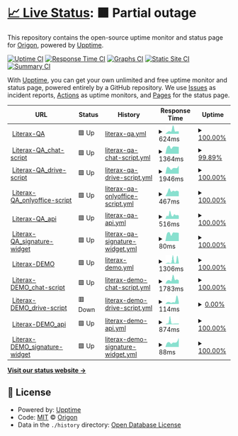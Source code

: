 # [📈 Live Status](https://origon-cloud.github.io/literax-status): <!--live status--> **🟧 Partial outage**

This repository contains the open-source uptime monitor and status page for [Origon](https://origon-cloud.github.io/literax-status), powered by [Upptime](https://github.com/upptime/upptime).

[![Uptime CI](https://github.com/origon-cloud/literax-status/workflows/Uptime%20CI/badge.svg)](https://github.com/origon-cloud/literax-status/actions?query=workflow%3A%22Uptime+CI%22)
[![Response Time CI](https://github.com/origon-cloud/literax-status/workflows/Response%20Time%20CI/badge.svg)](https://github.com/origon-cloud/literax-status/actions?query=workflow%3A%22Response+Time+CI%22)
[![Graphs CI](https://github.com/origon-cloud/literax-status/workflows/Graphs%20CI/badge.svg)](https://github.com/origon-cloud/literax-status/actions?query=workflow%3A%22Graphs+CI%22)
[![Static Site CI](https://github.com/origon-cloud/literax-status/workflows/Static%20Site%20CI/badge.svg)](https://github.com/origon-cloud/literax-status/actions?query=workflow%3A%22Static+Site+CI%22)
[![Summary CI](https://github.com/origon-cloud/literax-status/workflows/Summary%20CI/badge.svg)](https://github.com/origon-cloud/literax-status/actions?query=workflow%3A%22Summary+CI%22)

With [Upptime](https://upptime.js.org), you can get your own unlimited and free uptime monitor and status page, powered entirely by a GitHub repository. We use [Issues](https://github.com/origon-cloud/literax-status/issues) as incident reports, [Actions](https://github.com/origon-cloud/literax-status/actions) as uptime monitors, and [Pages](https://origon-cloud.github.io/literax-status) for the status page.

<!--start: status pages-->
<!-- This summary is generated by Upptime (https://github.com/upptime/upptime) -->
<!-- Do not edit this manually, your changes will be overwritten -->
<!-- prettier-ignore -->
| URL | Status | History | Response Time | Uptime |
| --- | ------ | ------- | ------------- | ------ |
| <img alt="" src="https://icons.duckduckgo.com/ip3/literaxqa.origon.cloud.ico" height="13"> [Literax-QA](https://literaxqa.origon.cloud/) | 🟩 Up | [literax-qa.yml](https://github.com/origon-cloud/literax-status/commits/HEAD/history/literax-qa.yml) | <details><summary><img alt="Response time graph" src="./graphs/literax-qa/response-time-week.png" height="20"> 624ms</summary><br><a href="https://origon-cloud.github.io/literax-status/history/literax-qa"><img alt="Response time 1261" src="https://img.shields.io/endpoint?url=https%3A%2F%2Fraw.githubusercontent.com%2Forigon-cloud%2Fliterax-status%2FHEAD%2Fapi%2Fliterax-qa%2Fresponse-time.json"></a><br><a href="https://origon-cloud.github.io/literax-status/history/literax-qa"><img alt="24-hour response time 476" src="https://img.shields.io/endpoint?url=https%3A%2F%2Fraw.githubusercontent.com%2Forigon-cloud%2Fliterax-status%2FHEAD%2Fapi%2Fliterax-qa%2Fresponse-time-day.json"></a><br><a href="https://origon-cloud.github.io/literax-status/history/literax-qa"><img alt="7-day response time 624" src="https://img.shields.io/endpoint?url=https%3A%2F%2Fraw.githubusercontent.com%2Forigon-cloud%2Fliterax-status%2FHEAD%2Fapi%2Fliterax-qa%2Fresponse-time-week.json"></a><br><a href="https://origon-cloud.github.io/literax-status/history/literax-qa"><img alt="30-day response time 1261" src="https://img.shields.io/endpoint?url=https%3A%2F%2Fraw.githubusercontent.com%2Forigon-cloud%2Fliterax-status%2FHEAD%2Fapi%2Fliterax-qa%2Fresponse-time-month.json"></a><br><a href="https://origon-cloud.github.io/literax-status/history/literax-qa"><img alt="1-year response time 1261" src="https://img.shields.io/endpoint?url=https%3A%2F%2Fraw.githubusercontent.com%2Forigon-cloud%2Fliterax-status%2FHEAD%2Fapi%2Fliterax-qa%2Fresponse-time-year.json"></a></details> | <details><summary><a href="https://origon-cloud.github.io/literax-status/history/literax-qa">100.00%</a></summary><a href="https://origon-cloud.github.io/literax-status/history/literax-qa"><img alt="All-time uptime 99.50%" src="https://img.shields.io/endpoint?url=https%3A%2F%2Fraw.githubusercontent.com%2Forigon-cloud%2Fliterax-status%2FHEAD%2Fapi%2Fliterax-qa%2Fuptime.json"></a><br><a href="https://origon-cloud.github.io/literax-status/history/literax-qa"><img alt="24-hour uptime 100.00%" src="https://img.shields.io/endpoint?url=https%3A%2F%2Fraw.githubusercontent.com%2Forigon-cloud%2Fliterax-status%2FHEAD%2Fapi%2Fliterax-qa%2Fuptime-day.json"></a><br><a href="https://origon-cloud.github.io/literax-status/history/literax-qa"><img alt="7-day uptime 100.00%" src="https://img.shields.io/endpoint?url=https%3A%2F%2Fraw.githubusercontent.com%2Forigon-cloud%2Fliterax-status%2FHEAD%2Fapi%2Fliterax-qa%2Fuptime-week.json"></a><br><a href="https://origon-cloud.github.io/literax-status/history/literax-qa"><img alt="30-day uptime 99.50%" src="https://img.shields.io/endpoint?url=https%3A%2F%2Fraw.githubusercontent.com%2Forigon-cloud%2Fliterax-status%2FHEAD%2Fapi%2Fliterax-qa%2Fuptime-month.json"></a><br><a href="https://origon-cloud.github.io/literax-status/history/literax-qa"><img alt="1-year uptime 99.50%" src="https://img.shields.io/endpoint?url=https%3A%2F%2Fraw.githubusercontent.com%2Forigon-cloud%2Fliterax-status%2FHEAD%2Fapi%2Fliterax-qa%2Fuptime-year.json"></a></details>
| <img alt="" src="https://icons.duckduckgo.com/ip3/front.literaxqa.origon.app.ico" height="13"> [Literax-QA_chat-script](https://front.literaxqa.origon.app/chat_element/lit-chat.min.js) | 🟩 Up | [literax-qa-chat-script.yml](https://github.com/origon-cloud/literax-status/commits/HEAD/history/literax-qa-chat-script.yml) | <details><summary><img alt="Response time graph" src="./graphs/literax-qa-chat-script/response-time-week.png" height="20"> 1364ms</summary><br><a href="https://origon-cloud.github.io/literax-status/history/literax-qa-chat-script"><img alt="Response time 2208" src="https://img.shields.io/endpoint?url=https%3A%2F%2Fraw.githubusercontent.com%2Forigon-cloud%2Fliterax-status%2FHEAD%2Fapi%2Fliterax-qa-chat-script%2Fresponse-time.json"></a><br><a href="https://origon-cloud.github.io/literax-status/history/literax-qa-chat-script"><img alt="24-hour response time 1356" src="https://img.shields.io/endpoint?url=https%3A%2F%2Fraw.githubusercontent.com%2Forigon-cloud%2Fliterax-status%2FHEAD%2Fapi%2Fliterax-qa-chat-script%2Fresponse-time-day.json"></a><br><a href="https://origon-cloud.github.io/literax-status/history/literax-qa-chat-script"><img alt="7-day response time 1364" src="https://img.shields.io/endpoint?url=https%3A%2F%2Fraw.githubusercontent.com%2Forigon-cloud%2Fliterax-status%2FHEAD%2Fapi%2Fliterax-qa-chat-script%2Fresponse-time-week.json"></a><br><a href="https://origon-cloud.github.io/literax-status/history/literax-qa-chat-script"><img alt="30-day response time 2208" src="https://img.shields.io/endpoint?url=https%3A%2F%2Fraw.githubusercontent.com%2Forigon-cloud%2Fliterax-status%2FHEAD%2Fapi%2Fliterax-qa-chat-script%2Fresponse-time-month.json"></a><br><a href="https://origon-cloud.github.io/literax-status/history/literax-qa-chat-script"><img alt="1-year response time 2208" src="https://img.shields.io/endpoint?url=https%3A%2F%2Fraw.githubusercontent.com%2Forigon-cloud%2Fliterax-status%2FHEAD%2Fapi%2Fliterax-qa-chat-script%2Fresponse-time-year.json"></a></details> | <details><summary><a href="https://origon-cloud.github.io/literax-status/history/literax-qa-chat-script">99.89%</a></summary><a href="https://origon-cloud.github.io/literax-status/history/literax-qa-chat-script"><img alt="All-time uptime 99.47%" src="https://img.shields.io/endpoint?url=https%3A%2F%2Fraw.githubusercontent.com%2Forigon-cloud%2Fliterax-status%2FHEAD%2Fapi%2Fliterax-qa-chat-script%2Fuptime.json"></a><br><a href="https://origon-cloud.github.io/literax-status/history/literax-qa-chat-script"><img alt="24-hour uptime 99.20%" src="https://img.shields.io/endpoint?url=https%3A%2F%2Fraw.githubusercontent.com%2Forigon-cloud%2Fliterax-status%2FHEAD%2Fapi%2Fliterax-qa-chat-script%2Fuptime-day.json"></a><br><a href="https://origon-cloud.github.io/literax-status/history/literax-qa-chat-script"><img alt="7-day uptime 99.89%" src="https://img.shields.io/endpoint?url=https%3A%2F%2Fraw.githubusercontent.com%2Forigon-cloud%2Fliterax-status%2FHEAD%2Fapi%2Fliterax-qa-chat-script%2Fuptime-week.json"></a><br><a href="https://origon-cloud.github.io/literax-status/history/literax-qa-chat-script"><img alt="30-day uptime 99.47%" src="https://img.shields.io/endpoint?url=https%3A%2F%2Fraw.githubusercontent.com%2Forigon-cloud%2Fliterax-status%2FHEAD%2Fapi%2Fliterax-qa-chat-script%2Fuptime-month.json"></a><br><a href="https://origon-cloud.github.io/literax-status/history/literax-qa-chat-script"><img alt="1-year uptime 99.47%" src="https://img.shields.io/endpoint?url=https%3A%2F%2Fraw.githubusercontent.com%2Forigon-cloud%2Fliterax-status%2FHEAD%2Fapi%2Fliterax-qa-chat-script%2Fuptime-year.json"></a></details>
| <img alt="" src="https://icons.duckduckgo.com/ip3/front.literaxqa.origon.app.ico" height="13"> [Literax-QA_drive-script](https://front.literaxqa.origon.app/widget/lit-drive.min.js) | 🟩 Up | [literax-qa-drive-script.yml](https://github.com/origon-cloud/literax-status/commits/HEAD/history/literax-qa-drive-script.yml) | <details><summary><img alt="Response time graph" src="./graphs/literax-qa-drive-script/response-time-week.png" height="20"> 1946ms</summary><br><a href="https://origon-cloud.github.io/literax-status/history/literax-qa-drive-script"><img alt="Response time 2782" src="https://img.shields.io/endpoint?url=https%3A%2F%2Fraw.githubusercontent.com%2Forigon-cloud%2Fliterax-status%2FHEAD%2Fapi%2Fliterax-qa-drive-script%2Fresponse-time.json"></a><br><a href="https://origon-cloud.github.io/literax-status/history/literax-qa-drive-script"><img alt="24-hour response time 2639" src="https://img.shields.io/endpoint?url=https%3A%2F%2Fraw.githubusercontent.com%2Forigon-cloud%2Fliterax-status%2FHEAD%2Fapi%2Fliterax-qa-drive-script%2Fresponse-time-day.json"></a><br><a href="https://origon-cloud.github.io/literax-status/history/literax-qa-drive-script"><img alt="7-day response time 1946" src="https://img.shields.io/endpoint?url=https%3A%2F%2Fraw.githubusercontent.com%2Forigon-cloud%2Fliterax-status%2FHEAD%2Fapi%2Fliterax-qa-drive-script%2Fresponse-time-week.json"></a><br><a href="https://origon-cloud.github.io/literax-status/history/literax-qa-drive-script"><img alt="30-day response time 2782" src="https://img.shields.io/endpoint?url=https%3A%2F%2Fraw.githubusercontent.com%2Forigon-cloud%2Fliterax-status%2FHEAD%2Fapi%2Fliterax-qa-drive-script%2Fresponse-time-month.json"></a><br><a href="https://origon-cloud.github.io/literax-status/history/literax-qa-drive-script"><img alt="1-year response time 2782" src="https://img.shields.io/endpoint?url=https%3A%2F%2Fraw.githubusercontent.com%2Forigon-cloud%2Fliterax-status%2FHEAD%2Fapi%2Fliterax-qa-drive-script%2Fresponse-time-year.json"></a></details> | <details><summary><a href="https://origon-cloud.github.io/literax-status/history/literax-qa-drive-script">100.00%</a></summary><a href="https://origon-cloud.github.io/literax-status/history/literax-qa-drive-script"><img alt="All-time uptime 99.51%" src="https://img.shields.io/endpoint?url=https%3A%2F%2Fraw.githubusercontent.com%2Forigon-cloud%2Fliterax-status%2FHEAD%2Fapi%2Fliterax-qa-drive-script%2Fuptime.json"></a><br><a href="https://origon-cloud.github.io/literax-status/history/literax-qa-drive-script"><img alt="24-hour uptime 100.00%" src="https://img.shields.io/endpoint?url=https%3A%2F%2Fraw.githubusercontent.com%2Forigon-cloud%2Fliterax-status%2FHEAD%2Fapi%2Fliterax-qa-drive-script%2Fuptime-day.json"></a><br><a href="https://origon-cloud.github.io/literax-status/history/literax-qa-drive-script"><img alt="7-day uptime 100.00%" src="https://img.shields.io/endpoint?url=https%3A%2F%2Fraw.githubusercontent.com%2Forigon-cloud%2Fliterax-status%2FHEAD%2Fapi%2Fliterax-qa-drive-script%2Fuptime-week.json"></a><br><a href="https://origon-cloud.github.io/literax-status/history/literax-qa-drive-script"><img alt="30-day uptime 99.51%" src="https://img.shields.io/endpoint?url=https%3A%2F%2Fraw.githubusercontent.com%2Forigon-cloud%2Fliterax-status%2FHEAD%2Fapi%2Fliterax-qa-drive-script%2Fuptime-month.json"></a><br><a href="https://origon-cloud.github.io/literax-status/history/literax-qa-drive-script"><img alt="1-year uptime 99.51%" src="https://img.shields.io/endpoint?url=https%3A%2F%2Fraw.githubusercontent.com%2Forigon-cloud%2Fliterax-status%2FHEAD%2Fapi%2Fliterax-qa-drive-script%2Fuptime-year.json"></a></details>
| <img alt="" src="https://icons.duckduckgo.com/ip3/texteditor.literaxqa.origon.app.ico" height="13"> [Literax-QA_onlyoffice-script](https://texteditor.literaxqa.origon.app/web/js/webcomponent.onlyoffice.min.js) | 🟩 Up | [literax-qa-onlyoffice-script.yml](https://github.com/origon-cloud/literax-status/commits/HEAD/history/literax-qa-onlyoffice-script.yml) | <details><summary><img alt="Response time graph" src="./graphs/literax-qa-onlyoffice-script/response-time-week.png" height="20"> 467ms</summary><br><a href="https://origon-cloud.github.io/literax-status/history/literax-qa-onlyoffice-script"><img alt="Response time 1217" src="https://img.shields.io/endpoint?url=https%3A%2F%2Fraw.githubusercontent.com%2Forigon-cloud%2Fliterax-status%2FHEAD%2Fapi%2Fliterax-qa-onlyoffice-script%2Fresponse-time.json"></a><br><a href="https://origon-cloud.github.io/literax-status/history/literax-qa-onlyoffice-script"><img alt="24-hour response time 420" src="https://img.shields.io/endpoint?url=https%3A%2F%2Fraw.githubusercontent.com%2Forigon-cloud%2Fliterax-status%2FHEAD%2Fapi%2Fliterax-qa-onlyoffice-script%2Fresponse-time-day.json"></a><br><a href="https://origon-cloud.github.io/literax-status/history/literax-qa-onlyoffice-script"><img alt="7-day response time 467" src="https://img.shields.io/endpoint?url=https%3A%2F%2Fraw.githubusercontent.com%2Forigon-cloud%2Fliterax-status%2FHEAD%2Fapi%2Fliterax-qa-onlyoffice-script%2Fresponse-time-week.json"></a><br><a href="https://origon-cloud.github.io/literax-status/history/literax-qa-onlyoffice-script"><img alt="30-day response time 1217" src="https://img.shields.io/endpoint?url=https%3A%2F%2Fraw.githubusercontent.com%2Forigon-cloud%2Fliterax-status%2FHEAD%2Fapi%2Fliterax-qa-onlyoffice-script%2Fresponse-time-month.json"></a><br><a href="https://origon-cloud.github.io/literax-status/history/literax-qa-onlyoffice-script"><img alt="1-year response time 1217" src="https://img.shields.io/endpoint?url=https%3A%2F%2Fraw.githubusercontent.com%2Forigon-cloud%2Fliterax-status%2FHEAD%2Fapi%2Fliterax-qa-onlyoffice-script%2Fresponse-time-year.json"></a></details> | <details><summary><a href="https://origon-cloud.github.io/literax-status/history/literax-qa-onlyoffice-script">100.00%</a></summary><a href="https://origon-cloud.github.io/literax-status/history/literax-qa-onlyoffice-script"><img alt="All-time uptime 99.51%" src="https://img.shields.io/endpoint?url=https%3A%2F%2Fraw.githubusercontent.com%2Forigon-cloud%2Fliterax-status%2FHEAD%2Fapi%2Fliterax-qa-onlyoffice-script%2Fuptime.json"></a><br><a href="https://origon-cloud.github.io/literax-status/history/literax-qa-onlyoffice-script"><img alt="24-hour uptime 100.00%" src="https://img.shields.io/endpoint?url=https%3A%2F%2Fraw.githubusercontent.com%2Forigon-cloud%2Fliterax-status%2FHEAD%2Fapi%2Fliterax-qa-onlyoffice-script%2Fuptime-day.json"></a><br><a href="https://origon-cloud.github.io/literax-status/history/literax-qa-onlyoffice-script"><img alt="7-day uptime 100.00%" src="https://img.shields.io/endpoint?url=https%3A%2F%2Fraw.githubusercontent.com%2Forigon-cloud%2Fliterax-status%2FHEAD%2Fapi%2Fliterax-qa-onlyoffice-script%2Fuptime-week.json"></a><br><a href="https://origon-cloud.github.io/literax-status/history/literax-qa-onlyoffice-script"><img alt="30-day uptime 99.51%" src="https://img.shields.io/endpoint?url=https%3A%2F%2Fraw.githubusercontent.com%2Forigon-cloud%2Fliterax-status%2FHEAD%2Fapi%2Fliterax-qa-onlyoffice-script%2Fuptime-month.json"></a><br><a href="https://origon-cloud.github.io/literax-status/history/literax-qa-onlyoffice-script"><img alt="1-year uptime 99.51%" src="https://img.shields.io/endpoint?url=https%3A%2F%2Fraw.githubusercontent.com%2Forigon-cloud%2Fliterax-status%2FHEAD%2Fapi%2Fliterax-qa-onlyoffice-script%2Fuptime-year.json"></a></details>
| <img alt="" src="https://icons.duckduckgo.com/ip3/api.literaxqa.origon.app.ico" height="13"> [Literax-QA_api](https://api.literaxqa.origon.app/api/v2/users) | 🟩 Up | [literax-qa-api.yml](https://github.com/origon-cloud/literax-status/commits/HEAD/history/literax-qa-api.yml) | <details><summary><img alt="Response time graph" src="./graphs/literax-qa-api/response-time-week.png" height="20"> 516ms</summary><br><a href="https://origon-cloud.github.io/literax-status/history/literax-qa-api"><img alt="Response time 1192" src="https://img.shields.io/endpoint?url=https%3A%2F%2Fraw.githubusercontent.com%2Forigon-cloud%2Fliterax-status%2FHEAD%2Fapi%2Fliterax-qa-api%2Fresponse-time.json"></a><br><a href="https://origon-cloud.github.io/literax-status/history/literax-qa-api"><img alt="24-hour response time 435" src="https://img.shields.io/endpoint?url=https%3A%2F%2Fraw.githubusercontent.com%2Forigon-cloud%2Fliterax-status%2FHEAD%2Fapi%2Fliterax-qa-api%2Fresponse-time-day.json"></a><br><a href="https://origon-cloud.github.io/literax-status/history/literax-qa-api"><img alt="7-day response time 516" src="https://img.shields.io/endpoint?url=https%3A%2F%2Fraw.githubusercontent.com%2Forigon-cloud%2Fliterax-status%2FHEAD%2Fapi%2Fliterax-qa-api%2Fresponse-time-week.json"></a><br><a href="https://origon-cloud.github.io/literax-status/history/literax-qa-api"><img alt="30-day response time 1192" src="https://img.shields.io/endpoint?url=https%3A%2F%2Fraw.githubusercontent.com%2Forigon-cloud%2Fliterax-status%2FHEAD%2Fapi%2Fliterax-qa-api%2Fresponse-time-month.json"></a><br><a href="https://origon-cloud.github.io/literax-status/history/literax-qa-api"><img alt="1-year response time 1192" src="https://img.shields.io/endpoint?url=https%3A%2F%2Fraw.githubusercontent.com%2Forigon-cloud%2Fliterax-status%2FHEAD%2Fapi%2Fliterax-qa-api%2Fresponse-time-year.json"></a></details> | <details><summary><a href="https://origon-cloud.github.io/literax-status/history/literax-qa-api">100.00%</a></summary><a href="https://origon-cloud.github.io/literax-status/history/literax-qa-api"><img alt="All-time uptime 99.51%" src="https://img.shields.io/endpoint?url=https%3A%2F%2Fraw.githubusercontent.com%2Forigon-cloud%2Fliterax-status%2FHEAD%2Fapi%2Fliterax-qa-api%2Fuptime.json"></a><br><a href="https://origon-cloud.github.io/literax-status/history/literax-qa-api"><img alt="24-hour uptime 100.00%" src="https://img.shields.io/endpoint?url=https%3A%2F%2Fraw.githubusercontent.com%2Forigon-cloud%2Fliterax-status%2FHEAD%2Fapi%2Fliterax-qa-api%2Fuptime-day.json"></a><br><a href="https://origon-cloud.github.io/literax-status/history/literax-qa-api"><img alt="7-day uptime 100.00%" src="https://img.shields.io/endpoint?url=https%3A%2F%2Fraw.githubusercontent.com%2Forigon-cloud%2Fliterax-status%2FHEAD%2Fapi%2Fliterax-qa-api%2Fuptime-week.json"></a><br><a href="https://origon-cloud.github.io/literax-status/history/literax-qa-api"><img alt="30-day uptime 99.51%" src="https://img.shields.io/endpoint?url=https%3A%2F%2Fraw.githubusercontent.com%2Forigon-cloud%2Fliterax-status%2FHEAD%2Fapi%2Fliterax-qa-api%2Fuptime-month.json"></a><br><a href="https://origon-cloud.github.io/literax-status/history/literax-qa-api"><img alt="1-year uptime 99.51%" src="https://img.shields.io/endpoint?url=https%3A%2F%2Fraw.githubusercontent.com%2Forigon-cloud%2Fliterax-status%2FHEAD%2Fapi%2Fliterax-qa-api%2Fuptime-year.json"></a></details>
| <img alt="" src="https://icons.duckduckgo.com/ip3/front.literaxqa.origon.app.ico" height="13"> [Literax-QA_signature-widget](https://front.literaxqa.origon.app/widgets/) | 🟩 Up | [literax-qa-signature-widget.yml](https://github.com/origon-cloud/literax-status/commits/HEAD/history/literax-qa-signature-widget.yml) | <details><summary><img alt="Response time graph" src="./graphs/literax-qa-signature-widget/response-time-week.png" height="20"> 80ms</summary><br><a href="https://origon-cloud.github.io/literax-status/history/literax-qa-signature-widget"><img alt="Response time 1520" src="https://img.shields.io/endpoint?url=https%3A%2F%2Fraw.githubusercontent.com%2Forigon-cloud%2Fliterax-status%2FHEAD%2Fapi%2Fliterax-qa-signature-widget%2Fresponse-time.json"></a><br><a href="https://origon-cloud.github.io/literax-status/history/literax-qa-signature-widget"><img alt="24-hour response time 81" src="https://img.shields.io/endpoint?url=https%3A%2F%2Fraw.githubusercontent.com%2Forigon-cloud%2Fliterax-status%2FHEAD%2Fapi%2Fliterax-qa-signature-widget%2Fresponse-time-day.json"></a><br><a href="https://origon-cloud.github.io/literax-status/history/literax-qa-signature-widget"><img alt="7-day response time 80" src="https://img.shields.io/endpoint?url=https%3A%2F%2Fraw.githubusercontent.com%2Forigon-cloud%2Fliterax-status%2FHEAD%2Fapi%2Fliterax-qa-signature-widget%2Fresponse-time-week.json"></a><br><a href="https://origon-cloud.github.io/literax-status/history/literax-qa-signature-widget"><img alt="30-day response time 1520" src="https://img.shields.io/endpoint?url=https%3A%2F%2Fraw.githubusercontent.com%2Forigon-cloud%2Fliterax-status%2FHEAD%2Fapi%2Fliterax-qa-signature-widget%2Fresponse-time-month.json"></a><br><a href="https://origon-cloud.github.io/literax-status/history/literax-qa-signature-widget"><img alt="1-year response time 1520" src="https://img.shields.io/endpoint?url=https%3A%2F%2Fraw.githubusercontent.com%2Forigon-cloud%2Fliterax-status%2FHEAD%2Fapi%2Fliterax-qa-signature-widget%2Fresponse-time-year.json"></a></details> | <details><summary><a href="https://origon-cloud.github.io/literax-status/history/literax-qa-signature-widget">100.00%</a></summary><a href="https://origon-cloud.github.io/literax-status/history/literax-qa-signature-widget"><img alt="All-time uptime 99.59%" src="https://img.shields.io/endpoint?url=https%3A%2F%2Fraw.githubusercontent.com%2Forigon-cloud%2Fliterax-status%2FHEAD%2Fapi%2Fliterax-qa-signature-widget%2Fuptime.json"></a><br><a href="https://origon-cloud.github.io/literax-status/history/literax-qa-signature-widget"><img alt="24-hour uptime 100.00%" src="https://img.shields.io/endpoint?url=https%3A%2F%2Fraw.githubusercontent.com%2Forigon-cloud%2Fliterax-status%2FHEAD%2Fapi%2Fliterax-qa-signature-widget%2Fuptime-day.json"></a><br><a href="https://origon-cloud.github.io/literax-status/history/literax-qa-signature-widget"><img alt="7-day uptime 100.00%" src="https://img.shields.io/endpoint?url=https%3A%2F%2Fraw.githubusercontent.com%2Forigon-cloud%2Fliterax-status%2FHEAD%2Fapi%2Fliterax-qa-signature-widget%2Fuptime-week.json"></a><br><a href="https://origon-cloud.github.io/literax-status/history/literax-qa-signature-widget"><img alt="30-day uptime 99.59%" src="https://img.shields.io/endpoint?url=https%3A%2F%2Fraw.githubusercontent.com%2Forigon-cloud%2Fliterax-status%2FHEAD%2Fapi%2Fliterax-qa-signature-widget%2Fuptime-month.json"></a><br><a href="https://origon-cloud.github.io/literax-status/history/literax-qa-signature-widget"><img alt="1-year uptime 99.59%" src="https://img.shields.io/endpoint?url=https%3A%2F%2Fraw.githubusercontent.com%2Forigon-cloud%2Fliterax-status%2FHEAD%2Fapi%2Fliterax-qa-signature-widget%2Fuptime-year.json"></a></details>
| <img alt="" src="https://icons.duckduckgo.com/ip3/literaxdemo.origon.cloud.ico" height="13"> [Literax-DEMO](https://literaxdemo.origon.cloud/) | 🟩 Up | [literax-demo.yml](https://github.com/origon-cloud/literax-status/commits/HEAD/history/literax-demo.yml) | <details><summary><img alt="Response time graph" src="./graphs/literax-demo/response-time-week.png" height="20"> 1306ms</summary><br><a href="https://origon-cloud.github.io/literax-status/history/literax-demo"><img alt="Response time 737" src="https://img.shields.io/endpoint?url=https%3A%2F%2Fraw.githubusercontent.com%2Forigon-cloud%2Fliterax-status%2FHEAD%2Fapi%2Fliterax-demo%2Fresponse-time.json"></a><br><a href="https://origon-cloud.github.io/literax-status/history/literax-demo"><img alt="24-hour response time 409" src="https://img.shields.io/endpoint?url=https%3A%2F%2Fraw.githubusercontent.com%2Forigon-cloud%2Fliterax-status%2FHEAD%2Fapi%2Fliterax-demo%2Fresponse-time-day.json"></a><br><a href="https://origon-cloud.github.io/literax-status/history/literax-demo"><img alt="7-day response time 1306" src="https://img.shields.io/endpoint?url=https%3A%2F%2Fraw.githubusercontent.com%2Forigon-cloud%2Fliterax-status%2FHEAD%2Fapi%2Fliterax-demo%2Fresponse-time-week.json"></a><br><a href="https://origon-cloud.github.io/literax-status/history/literax-demo"><img alt="30-day response time 737" src="https://img.shields.io/endpoint?url=https%3A%2F%2Fraw.githubusercontent.com%2Forigon-cloud%2Fliterax-status%2FHEAD%2Fapi%2Fliterax-demo%2Fresponse-time-month.json"></a><br><a href="https://origon-cloud.github.io/literax-status/history/literax-demo"><img alt="1-year response time 737" src="https://img.shields.io/endpoint?url=https%3A%2F%2Fraw.githubusercontent.com%2Forigon-cloud%2Fliterax-status%2FHEAD%2Fapi%2Fliterax-demo%2Fresponse-time-year.json"></a></details> | <details><summary><a href="https://origon-cloud.github.io/literax-status/history/literax-demo">100.00%</a></summary><a href="https://origon-cloud.github.io/literax-status/history/literax-demo"><img alt="All-time uptime 100.00%" src="https://img.shields.io/endpoint?url=https%3A%2F%2Fraw.githubusercontent.com%2Forigon-cloud%2Fliterax-status%2FHEAD%2Fapi%2Fliterax-demo%2Fuptime.json"></a><br><a href="https://origon-cloud.github.io/literax-status/history/literax-demo"><img alt="24-hour uptime 100.00%" src="https://img.shields.io/endpoint?url=https%3A%2F%2Fraw.githubusercontent.com%2Forigon-cloud%2Fliterax-status%2FHEAD%2Fapi%2Fliterax-demo%2Fuptime-day.json"></a><br><a href="https://origon-cloud.github.io/literax-status/history/literax-demo"><img alt="7-day uptime 100.00%" src="https://img.shields.io/endpoint?url=https%3A%2F%2Fraw.githubusercontent.com%2Forigon-cloud%2Fliterax-status%2FHEAD%2Fapi%2Fliterax-demo%2Fuptime-week.json"></a><br><a href="https://origon-cloud.github.io/literax-status/history/literax-demo"><img alt="30-day uptime 100.00%" src="https://img.shields.io/endpoint?url=https%3A%2F%2Fraw.githubusercontent.com%2Forigon-cloud%2Fliterax-status%2FHEAD%2Fapi%2Fliterax-demo%2Fuptime-month.json"></a><br><a href="https://origon-cloud.github.io/literax-status/history/literax-demo"><img alt="1-year uptime 100.00%" src="https://img.shields.io/endpoint?url=https%3A%2F%2Fraw.githubusercontent.com%2Forigon-cloud%2Fliterax-status%2FHEAD%2Fapi%2Fliterax-demo%2Fuptime-year.json"></a></details>
| <img alt="" src="https://icons.duckduckgo.com/ip3/front.literaxdemo.origon.app.ico" height="13"> [Literax-DEMO_chat-script](https://front.literaxdemo.origon.app/chat_element/lit-chat.min.js) | 🟩 Up | [literax-demo-chat-script.yml](https://github.com/origon-cloud/literax-status/commits/HEAD/history/literax-demo-chat-script.yml) | <details><summary><img alt="Response time graph" src="./graphs/literax-demo-chat-script/response-time-week.png" height="20"> 1783ms</summary><br><a href="https://origon-cloud.github.io/literax-status/history/literax-demo-chat-script"><img alt="Response time 1525" src="https://img.shields.io/endpoint?url=https%3A%2F%2Fraw.githubusercontent.com%2Forigon-cloud%2Fliterax-status%2FHEAD%2Fapi%2Fliterax-demo-chat-script%2Fresponse-time.json"></a><br><a href="https://origon-cloud.github.io/literax-status/history/literax-demo-chat-script"><img alt="24-hour response time 1375" src="https://img.shields.io/endpoint?url=https%3A%2F%2Fraw.githubusercontent.com%2Forigon-cloud%2Fliterax-status%2FHEAD%2Fapi%2Fliterax-demo-chat-script%2Fresponse-time-day.json"></a><br><a href="https://origon-cloud.github.io/literax-status/history/literax-demo-chat-script"><img alt="7-day response time 1783" src="https://img.shields.io/endpoint?url=https%3A%2F%2Fraw.githubusercontent.com%2Forigon-cloud%2Fliterax-status%2FHEAD%2Fapi%2Fliterax-demo-chat-script%2Fresponse-time-week.json"></a><br><a href="https://origon-cloud.github.io/literax-status/history/literax-demo-chat-script"><img alt="30-day response time 1525" src="https://img.shields.io/endpoint?url=https%3A%2F%2Fraw.githubusercontent.com%2Forigon-cloud%2Fliterax-status%2FHEAD%2Fapi%2Fliterax-demo-chat-script%2Fresponse-time-month.json"></a><br><a href="https://origon-cloud.github.io/literax-status/history/literax-demo-chat-script"><img alt="1-year response time 1525" src="https://img.shields.io/endpoint?url=https%3A%2F%2Fraw.githubusercontent.com%2Forigon-cloud%2Fliterax-status%2FHEAD%2Fapi%2Fliterax-demo-chat-script%2Fresponse-time-year.json"></a></details> | <details><summary><a href="https://origon-cloud.github.io/literax-status/history/literax-demo-chat-script">100.00%</a></summary><a href="https://origon-cloud.github.io/literax-status/history/literax-demo-chat-script"><img alt="All-time uptime 99.67%" src="https://img.shields.io/endpoint?url=https%3A%2F%2Fraw.githubusercontent.com%2Forigon-cloud%2Fliterax-status%2FHEAD%2Fapi%2Fliterax-demo-chat-script%2Fuptime.json"></a><br><a href="https://origon-cloud.github.io/literax-status/history/literax-demo-chat-script"><img alt="24-hour uptime 100.00%" src="https://img.shields.io/endpoint?url=https%3A%2F%2Fraw.githubusercontent.com%2Forigon-cloud%2Fliterax-status%2FHEAD%2Fapi%2Fliterax-demo-chat-script%2Fuptime-day.json"></a><br><a href="https://origon-cloud.github.io/literax-status/history/literax-demo-chat-script"><img alt="7-day uptime 100.00%" src="https://img.shields.io/endpoint?url=https%3A%2F%2Fraw.githubusercontent.com%2Forigon-cloud%2Fliterax-status%2FHEAD%2Fapi%2Fliterax-demo-chat-script%2Fuptime-week.json"></a><br><a href="https://origon-cloud.github.io/literax-status/history/literax-demo-chat-script"><img alt="30-day uptime 99.67%" src="https://img.shields.io/endpoint?url=https%3A%2F%2Fraw.githubusercontent.com%2Forigon-cloud%2Fliterax-status%2FHEAD%2Fapi%2Fliterax-demo-chat-script%2Fuptime-month.json"></a><br><a href="https://origon-cloud.github.io/literax-status/history/literax-demo-chat-script"><img alt="1-year uptime 99.67%" src="https://img.shields.io/endpoint?url=https%3A%2F%2Fraw.githubusercontent.com%2Forigon-cloud%2Fliterax-status%2FHEAD%2Fapi%2Fliterax-demo-chat-script%2Fuptime-year.json"></a></details>
| <img alt="" src="https://icons.duckduckgo.com/ip3/front.literaxdemo.origon.app.ico" height="13"> [Literax-DEMO_drive-script](https://front.literaxdemo.origon.app/widget/lit-drive.min.js) | 🟥 Down | [literax-demo-drive-script.yml](https://github.com/origon-cloud/literax-status/commits/HEAD/history/literax-demo-drive-script.yml) | <details><summary><img alt="Response time graph" src="./graphs/literax-demo-drive-script/response-time-week.png" height="20"> 114ms</summary><br><a href="https://origon-cloud.github.io/literax-status/history/literax-demo-drive-script"><img alt="Response time 87" src="https://img.shields.io/endpoint?url=https%3A%2F%2Fraw.githubusercontent.com%2Forigon-cloud%2Fliterax-status%2FHEAD%2Fapi%2Fliterax-demo-drive-script%2Fresponse-time.json"></a><br><a href="https://origon-cloud.github.io/literax-status/history/literax-demo-drive-script"><img alt="24-hour response time 75" src="https://img.shields.io/endpoint?url=https%3A%2F%2Fraw.githubusercontent.com%2Forigon-cloud%2Fliterax-status%2FHEAD%2Fapi%2Fliterax-demo-drive-script%2Fresponse-time-day.json"></a><br><a href="https://origon-cloud.github.io/literax-status/history/literax-demo-drive-script"><img alt="7-day response time 114" src="https://img.shields.io/endpoint?url=https%3A%2F%2Fraw.githubusercontent.com%2Forigon-cloud%2Fliterax-status%2FHEAD%2Fapi%2Fliterax-demo-drive-script%2Fresponse-time-week.json"></a><br><a href="https://origon-cloud.github.io/literax-status/history/literax-demo-drive-script"><img alt="30-day response time 87" src="https://img.shields.io/endpoint?url=https%3A%2F%2Fraw.githubusercontent.com%2Forigon-cloud%2Fliterax-status%2FHEAD%2Fapi%2Fliterax-demo-drive-script%2Fresponse-time-month.json"></a><br><a href="https://origon-cloud.github.io/literax-status/history/literax-demo-drive-script"><img alt="1-year response time 87" src="https://img.shields.io/endpoint?url=https%3A%2F%2Fraw.githubusercontent.com%2Forigon-cloud%2Fliterax-status%2FHEAD%2Fapi%2Fliterax-demo-drive-script%2Fresponse-time-year.json"></a></details> | <details><summary><a href="https://origon-cloud.github.io/literax-status/history/literax-demo-drive-script">0.00%</a></summary><a href="https://origon-cloud.github.io/literax-status/history/literax-demo-drive-script"><img alt="All-time uptime 0.00%" src="https://img.shields.io/endpoint?url=https%3A%2F%2Fraw.githubusercontent.com%2Forigon-cloud%2Fliterax-status%2FHEAD%2Fapi%2Fliterax-demo-drive-script%2Fuptime.json"></a><br><a href="https://origon-cloud.github.io/literax-status/history/literax-demo-drive-script"><img alt="24-hour uptime 0.00%" src="https://img.shields.io/endpoint?url=https%3A%2F%2Fraw.githubusercontent.com%2Forigon-cloud%2Fliterax-status%2FHEAD%2Fapi%2Fliterax-demo-drive-script%2Fuptime-day.json"></a><br><a href="https://origon-cloud.github.io/literax-status/history/literax-demo-drive-script"><img alt="7-day uptime 0.00%" src="https://img.shields.io/endpoint?url=https%3A%2F%2Fraw.githubusercontent.com%2Forigon-cloud%2Fliterax-status%2FHEAD%2Fapi%2Fliterax-demo-drive-script%2Fuptime-week.json"></a><br><a href="https://origon-cloud.github.io/literax-status/history/literax-demo-drive-script"><img alt="30-day uptime 0.00%" src="https://img.shields.io/endpoint?url=https%3A%2F%2Fraw.githubusercontent.com%2Forigon-cloud%2Fliterax-status%2FHEAD%2Fapi%2Fliterax-demo-drive-script%2Fuptime-month.json"></a><br><a href="https://origon-cloud.github.io/literax-status/history/literax-demo-drive-script"><img alt="1-year uptime 0.00%" src="https://img.shields.io/endpoint?url=https%3A%2F%2Fraw.githubusercontent.com%2Forigon-cloud%2Fliterax-status%2FHEAD%2Fapi%2Fliterax-demo-drive-script%2Fuptime-year.json"></a></details>
| <img alt="" src="https://icons.duckduckgo.com/ip3/api.literaxdemo.origon.app.ico" height="13"> [Literax-DEMO_api](https://api.literaxdemo.origon.app/api/v2/users) | 🟩 Up | [literax-demo-api.yml](https://github.com/origon-cloud/literax-status/commits/HEAD/history/literax-demo-api.yml) | <details><summary><img alt="Response time graph" src="./graphs/literax-demo-api/response-time-week.png" height="20"> 874ms</summary><br><a href="https://origon-cloud.github.io/literax-status/history/literax-demo-api"><img alt="Response time 2698" src="https://img.shields.io/endpoint?url=https%3A%2F%2Fraw.githubusercontent.com%2Forigon-cloud%2Fliterax-status%2FHEAD%2Fapi%2Fliterax-demo-api%2Fresponse-time.json"></a><br><a href="https://origon-cloud.github.io/literax-status/history/literax-demo-api"><img alt="24-hour response time 483" src="https://img.shields.io/endpoint?url=https%3A%2F%2Fraw.githubusercontent.com%2Forigon-cloud%2Fliterax-status%2FHEAD%2Fapi%2Fliterax-demo-api%2Fresponse-time-day.json"></a><br><a href="https://origon-cloud.github.io/literax-status/history/literax-demo-api"><img alt="7-day response time 874" src="https://img.shields.io/endpoint?url=https%3A%2F%2Fraw.githubusercontent.com%2Forigon-cloud%2Fliterax-status%2FHEAD%2Fapi%2Fliterax-demo-api%2Fresponse-time-week.json"></a><br><a href="https://origon-cloud.github.io/literax-status/history/literax-demo-api"><img alt="30-day response time 2698" src="https://img.shields.io/endpoint?url=https%3A%2F%2Fraw.githubusercontent.com%2Forigon-cloud%2Fliterax-status%2FHEAD%2Fapi%2Fliterax-demo-api%2Fresponse-time-month.json"></a><br><a href="https://origon-cloud.github.io/literax-status/history/literax-demo-api"><img alt="1-year response time 2698" src="https://img.shields.io/endpoint?url=https%3A%2F%2Fraw.githubusercontent.com%2Forigon-cloud%2Fliterax-status%2FHEAD%2Fapi%2Fliterax-demo-api%2Fresponse-time-year.json"></a></details> | <details><summary><a href="https://origon-cloud.github.io/literax-status/history/literax-demo-api">100.00%</a></summary><a href="https://origon-cloud.github.io/literax-status/history/literax-demo-api"><img alt="All-time uptime 97.08%" src="https://img.shields.io/endpoint?url=https%3A%2F%2Fraw.githubusercontent.com%2Forigon-cloud%2Fliterax-status%2FHEAD%2Fapi%2Fliterax-demo-api%2Fuptime.json"></a><br><a href="https://origon-cloud.github.io/literax-status/history/literax-demo-api"><img alt="24-hour uptime 100.00%" src="https://img.shields.io/endpoint?url=https%3A%2F%2Fraw.githubusercontent.com%2Forigon-cloud%2Fliterax-status%2FHEAD%2Fapi%2Fliterax-demo-api%2Fuptime-day.json"></a><br><a href="https://origon-cloud.github.io/literax-status/history/literax-demo-api"><img alt="7-day uptime 100.00%" src="https://img.shields.io/endpoint?url=https%3A%2F%2Fraw.githubusercontent.com%2Forigon-cloud%2Fliterax-status%2FHEAD%2Fapi%2Fliterax-demo-api%2Fuptime-week.json"></a><br><a href="https://origon-cloud.github.io/literax-status/history/literax-demo-api"><img alt="30-day uptime 97.08%" src="https://img.shields.io/endpoint?url=https%3A%2F%2Fraw.githubusercontent.com%2Forigon-cloud%2Fliterax-status%2FHEAD%2Fapi%2Fliterax-demo-api%2Fuptime-month.json"></a><br><a href="https://origon-cloud.github.io/literax-status/history/literax-demo-api"><img alt="1-year uptime 97.08%" src="https://img.shields.io/endpoint?url=https%3A%2F%2Fraw.githubusercontent.com%2Forigon-cloud%2Fliterax-status%2FHEAD%2Fapi%2Fliterax-demo-api%2Fuptime-year.json"></a></details>
| <img alt="" src="https://icons.duckduckgo.com/ip3/front.literaxdemo.origon.app.ico" height="13"> [Literax-DEMO_signature-widget](https://front.literaxdemo.origon.app/widgets/) | 🟩 Up | [literax-demo-signature-widget.yml](https://github.com/origon-cloud/literax-status/commits/HEAD/history/literax-demo-signature-widget.yml) | <details><summary><img alt="Response time graph" src="./graphs/literax-demo-signature-widget/response-time-week.png" height="20"> 88ms</summary><br><a href="https://origon-cloud.github.io/literax-status/history/literax-demo-signature-widget"><img alt="Response time 108" src="https://img.shields.io/endpoint?url=https%3A%2F%2Fraw.githubusercontent.com%2Forigon-cloud%2Fliterax-status%2FHEAD%2Fapi%2Fliterax-demo-signature-widget%2Fresponse-time.json"></a><br><a href="https://origon-cloud.github.io/literax-status/history/literax-demo-signature-widget"><img alt="24-hour response time 159" src="https://img.shields.io/endpoint?url=https%3A%2F%2Fraw.githubusercontent.com%2Forigon-cloud%2Fliterax-status%2FHEAD%2Fapi%2Fliterax-demo-signature-widget%2Fresponse-time-day.json"></a><br><a href="https://origon-cloud.github.io/literax-status/history/literax-demo-signature-widget"><img alt="7-day response time 88" src="https://img.shields.io/endpoint?url=https%3A%2F%2Fraw.githubusercontent.com%2Forigon-cloud%2Fliterax-status%2FHEAD%2Fapi%2Fliterax-demo-signature-widget%2Fresponse-time-week.json"></a><br><a href="https://origon-cloud.github.io/literax-status/history/literax-demo-signature-widget"><img alt="30-day response time 108" src="https://img.shields.io/endpoint?url=https%3A%2F%2Fraw.githubusercontent.com%2Forigon-cloud%2Fliterax-status%2FHEAD%2Fapi%2Fliterax-demo-signature-widget%2Fresponse-time-month.json"></a><br><a href="https://origon-cloud.github.io/literax-status/history/literax-demo-signature-widget"><img alt="1-year response time 108" src="https://img.shields.io/endpoint?url=https%3A%2F%2Fraw.githubusercontent.com%2Forigon-cloud%2Fliterax-status%2FHEAD%2Fapi%2Fliterax-demo-signature-widget%2Fresponse-time-year.json"></a></details> | <details><summary><a href="https://origon-cloud.github.io/literax-status/history/literax-demo-signature-widget">100.00%</a></summary><a href="https://origon-cloud.github.io/literax-status/history/literax-demo-signature-widget"><img alt="All-time uptime 99.58%" src="https://img.shields.io/endpoint?url=https%3A%2F%2Fraw.githubusercontent.com%2Forigon-cloud%2Fliterax-status%2FHEAD%2Fapi%2Fliterax-demo-signature-widget%2Fuptime.json"></a><br><a href="https://origon-cloud.github.io/literax-status/history/literax-demo-signature-widget"><img alt="24-hour uptime 100.00%" src="https://img.shields.io/endpoint?url=https%3A%2F%2Fraw.githubusercontent.com%2Forigon-cloud%2Fliterax-status%2FHEAD%2Fapi%2Fliterax-demo-signature-widget%2Fuptime-day.json"></a><br><a href="https://origon-cloud.github.io/literax-status/history/literax-demo-signature-widget"><img alt="7-day uptime 100.00%" src="https://img.shields.io/endpoint?url=https%3A%2F%2Fraw.githubusercontent.com%2Forigon-cloud%2Fliterax-status%2FHEAD%2Fapi%2Fliterax-demo-signature-widget%2Fuptime-week.json"></a><br><a href="https://origon-cloud.github.io/literax-status/history/literax-demo-signature-widget"><img alt="30-day uptime 99.58%" src="https://img.shields.io/endpoint?url=https%3A%2F%2Fraw.githubusercontent.com%2Forigon-cloud%2Fliterax-status%2FHEAD%2Fapi%2Fliterax-demo-signature-widget%2Fuptime-month.json"></a><br><a href="https://origon-cloud.github.io/literax-status/history/literax-demo-signature-widget"><img alt="1-year uptime 99.58%" src="https://img.shields.io/endpoint?url=https%3A%2F%2Fraw.githubusercontent.com%2Forigon-cloud%2Fliterax-status%2FHEAD%2Fapi%2Fliterax-demo-signature-widget%2Fuptime-year.json"></a></details>

<!--end: status pages-->

[**Visit our status website →**](https://origon-cloud.github.io/literax-status)

## 📄 License

- Powered by: [Upptime](https://github.com/upptime/upptime)
- Code: [MIT](./LICENSE) © [Origon](https://origon-cloud.github.io/literax-status)
- Data in the `./history` directory: [Open Database License](https://opendatacommons.org/licenses/odbl/1-0/)
